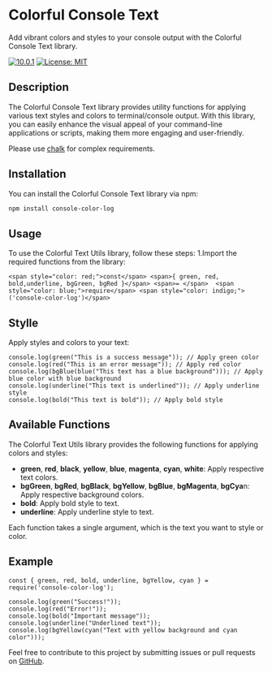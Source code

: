 # Colorful Console Text

Add vibrant colors and styles to your console output with the Colorful Console Text library.

[![10.0.1](https://badge.fury.io/js/colorful-console-text.svg)](https://badge.fury.io/js/)
[![License: MIT](https://img.shields.io/badge/License-MIT-yellow.svg)](https://opensource.org/licenses/MIT)

## Description

The Colorful Console Text library provides utility functions for applying various text styles and colors to terminal/console output. With this library, you can easily enhance the visual appeal of your command-line applications or scripts, making them more engaging and user-friendly.

Please use [chalk](https://github.com/chalk/chalk)  for complex requirements.

## Installation

You can install the Colorful Console Text library via npm:

```bash
npm install console-color-log
```
## Usage
To use the Colorful Text Utils library, follow these steps:
1.Import the required functions from the library:
```
<span style="color: red;">const</span> <span>{ green, red, bold,underline, bgGreen, bgRed }</span> <span>= </span>  <span style="color: blue;">require</span> <span style="color: indigo;">('console-color-log')</span>

```
## Stylle 
Apply styles and colors to your text:

```
console.log(green("This is a success message")); // Apply green color
console.log(red("This is an error message")); // Apply red color
console.log(bgBlue(blue("This text has a blue background"))); // Apply blue color with blue background
console.log(underline("This text is underlined")); // Apply underline style
console.log(bold("This text is bold")); // Apply bold style
```
## Available Functions
The Colorful Text Utils library provides the following functions for applying colors and styles:

* **green**, **red**, **black**, **yellow**, **blue**, **magenta**, **cyan**, **white**: Apply respective text colors.
* **bgGreen**, **bgRed**, **bgBlack**, **bgYellow**, **bgBlue**, **bgMagenta**, **bgCya**n: Apply respective background colors.
* **bold**: Apply bold style to text.
* **underline**: Apply underline style to text.

Each function takes a single argument, which is the text you want to style or color.
## Example
```
const { green, red, bold, underline, bgYellow, cyan } = require('console-color-log');

console.log(green("Success!"));
console.log(red("Error!"));
console.log(bold("Important message"));
console.log(underline("Underlined text"));
console.log(bgYellow(cyan("Text with yellow background and cyan color")));
```
Feel free to contribute to this project by submitting issues or pull requests on [GitHub](https://pages.github.com/).


